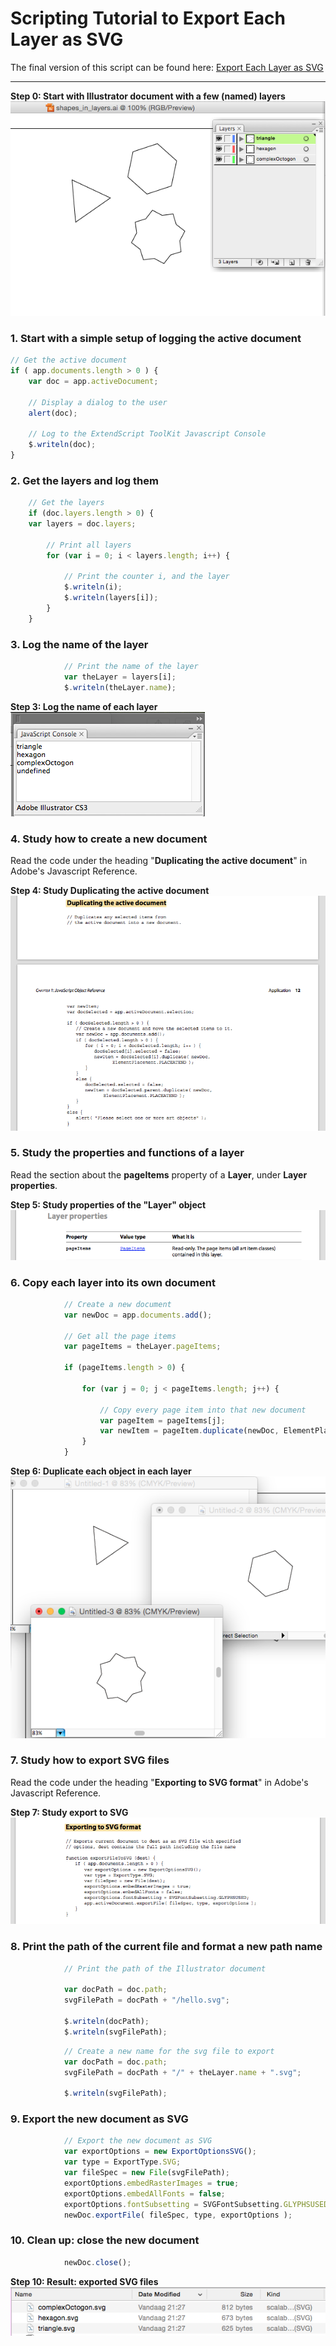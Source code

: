 # Scripting Tutorial to Export Each Layer as SVG

The final version of this script can be found here: [Export Each Layer as SVG](https://github.com/ArtezGDA/illustratorPlugin-Examples/tree/master/exportEachLayer)

----

**Step 0: Start with Illustrator document with a few (named) layers**  
![Step 0](screenshots/export_step0_start.png)

### 1. Start with a simple setup of logging the active document

```javascript
// Get the active document
if ( app.documents.length > 0 ) {
	var doc = app.activeDocument;

    // Display a dialog to the user
    alert(doc);
    
    // Log to the ExtendScript ToolKit Javascript Console
    $.writeln(doc);
}
```

### 2. Get the layers and log them

```javascript
	// Get the layers
	if (doc.layers.length > 0) {
	var layers = doc.layers;
		
		// Print all layers
		for (var i = 0; i < layers.length; i++) {
			
			// Print the counter i, and the layer
            $.writeln(i);
			$.writeln(layers[i]);
		}
	}
```

### 3. Log the name of the layer

```javascript
			// Print the name of the layer
			var theLayer = layers[i];
			$.writeln(theLayer.name);
```

**Step 3: Log the name of each layer**  
![Step 3](screenshots/export_step3_log_each_name.png)

### 4. Study how to create a new document

Read the code under the heading "**Duplicating the active document**" in Adobe's Javascript Reference.

**Step 4: Study Duplicating the active document**  
![Step 4](screenshots/export_step4_study_duplicate.png)

### 5. Study the properties and functions of a layer

Read the section about the **pageItems** property of a **Layer**, under **Layer properties**.

**Step 5: Study properties of the "Layer" object**  
![Step 5](screenshots/export_step5_study_layer.png)

### 6. Copy each layer into its own document

```javascript
			// Create a new document
			var newDoc = app.documents.add();
			
			// Get all the page items
			var pageItems = theLayer.pageItems;
			
			if (pageItems.length > 0) {
				
				for (var j = 0; j < pageItems.length; j++) {
					
					// Copy every page item into that new document
					var pageItem = pageItems[j];
					var newItem = pageItem.duplicate(newDoc, ElementPlacement.PLACEATEND);
				}
			}
```

**Step 6: Duplicate each object in each layer**  
![Step 6](screenshots/export_step6_duplicate_each_layer.png)

### 7. Study how to export SVG files

Read the code under the heading "**Exporting to SVG format**" in Adobe's Javascript Reference.

**Step 7: Study export to SVG**  
![Step 7](screenshots/export_step7_study_export_svg.png)

### 8. Print the path of the current file and format a new path name

```javascript
			// Print the path of the Illustrator document
			
			var docPath = doc.path;
			svgFilePath = docPath + "/hello.svg";
			
			$.writeln(docPath);
			$.writeln(svgFilePath);
```

```javascript
			// Create a new name for the svg file to export
			var docPath = doc.path;
			svgFilePath = docPath + "/" + theLayer.name + ".svg";
			
			$.writeln(svgFilePath);
```

### 9. Export the new document as SVG

```javascript
			// Export the new document as SVG
			var exportOptions = new ExportOptionsSVG();
			var type = ExportType.SVG;
			var fileSpec = new File(svgFilePath);
			exportOptions.embedRasterImages = true;
			exportOptions.embedAllFonts = false;
			exportOptions.fontSubsetting = SVGFontSubsetting.GLYPHSUSED;
			newDoc.exportFile( fileSpec, type, exportOptions );
```

### 10. Clean up: close the new document

```javascript
			newDoc.close();
```

**Step 10: Result: exported SVG files**  
![Step 10](screenshots/export_step10_result.png)


